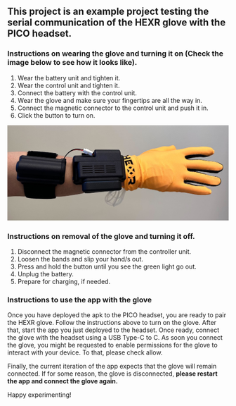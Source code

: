 ## This project is an example project testing the serial communication of the HEXR glove with the PICO headset.

### Instructions on wearing the glove and turning it on (Check the image below to see how it looks like).

1. Wear the battery unit and tighten it.
2. Wear the control unit and tighten it.
3. Connect the battery with the control unit.
4. Wear the glove and make sure your fingertips are all the way in.
5. Connect the magnetic connector to the control unit and push it in.
6. Click the button to turn on.

![Wearing HEXR Glove](wearingHexr.jpg)


### Instructions on removal of the glove and turning it off.

1. Disconnect the magnetic connector from the controller unit.
2. Loosen the bands and slip your hand/s out.
3. Press and hold the button until you see the green light go out.
3. Unplug the battery.
4. Prepare for charging, if needed.

### Instructions to use the app with the glove

Once you have deployed the apk to the PICO headset, you are ready to pair the HEXR glove. Follow the instructions above
to turn on the glove. After that, start the app you just deployed to the headset. Once ready, connect the glove with 
the headset using a USB Type-C to C. As soon you connect the glove, you might be requested to enable permissions for the 
glove to interact with your device. To that, please check allow.

Finally, the current iteration of the app expects that the glove will remain connected. If for some reason, the glove is 
disconnected, **please restart the app and connect the glove again.**



Happy experimenting!
